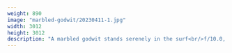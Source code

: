 ```yaml
---
weight: 890
image: "marbled-godwit/20230411-1.jpg"
width: 3012
height: 3012
description: "A marbled godwit stands serenely in the surf<br/>f/10.0, 1/1000, 300.0 mm, iso800"
---
```

